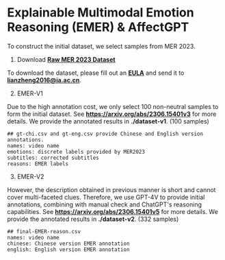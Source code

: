 # Explainable Multimodal Emotion Reasoning (EMER) & AffectGPT 

To construct the initial dataset, we select samples from MER 2023.

1. Download [**Raw MER 2023 Dataset**](https://dl.acm.org/doi/abs/10.1145/3581783.3612836)

To download the dataset, please fill out an [**EULA**](https://drive.google.com/file/d/1LOW2e6ZuyUjurVF0SNPisqSh4VzEl5lN) and send it to **lianzheng2016@ia.ac.cn**.



2. EMER-V1

Due to the high annotation cost, we only select 100 non-neutral samples to form the initial dataset. See **https://arxiv.org/abs/2306.15401v3** for more details. We provide the annotated results in **./dataset-v1**. (100 samples)

```shell
## gt-chi.csv and gt-eng.csv provide Chinese and English version annotations.
names: video name
emotions: discrete labels provided by MER2023 
subtitles: corrected subtitles
reasons: EMER labels
```



3. EMER-V2

However, the description obtained in previous manner is short and cannot cover multi-faceted clues. Therefore, we use GPT-4V to provide initial annotations, combining with manual check and ChatGPT's reasoning capabilities. See **https://arxiv.org/abs/2306.15401v5** for more details. We provide the annotated results in **./dataset-v2**. (332 samples)

```shell
## final-EMER-reason.csv
names: video name
chinese: Chinese version EMER annotation
english: English version EMER annotation
```



